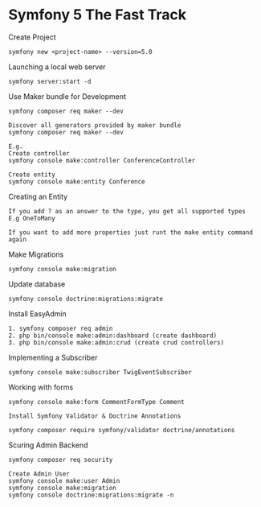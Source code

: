 # Symfony 5 The Fast Track

Create Project

```
symfony new <project-name> --version=5.0
```

Launching a local web server

```
symfony server:start -d
```

Use Maker bundle for Development

```
symfony composer req maker --dev

Discover all generators provided by maker bundle
symfony composer req maker --dev

E.g.
Create controller
symfony console make:controller ConferenceController

Create entity
symfony console make:entity Conference
```

Creating an Entity

```
If you add ? as an answer to the type, you get all supported types
E.g OneToMany

If you want to add more properties just runt the make entity command again
```

Make Migrations

```
symfony console make:migration
```

Update database

```
symfony console doctrine:migrations:migrate
```

Install EasyAdmin

```
1. symfony composer req admin
2. php bin/console make:admin:dashboard (create dashboard)
3. php bin/console make:admin:crud (create crud controllers)

```

Implementing a Subscriber

```
symfony console make:subscriber TwigEventSubscriber
```

Working with forms

```
symfony console make:form CommentFormType Comment

Install Symfony Validator & Doctrine Annotations

symfony composer require symfony/validator doctrine/annotations
```

Scuring Admin Backend

```
symfony composer req security

Create Admin User
symfony console make:user Admin
symfony console make:migration
symfony console doctrine:migrations:migrate -n

```
